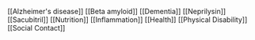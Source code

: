 [[Alzheimer's disease]]
[[Beta amyloid]]
[[Dementia]]
[[Neprilysin]]
[[Sacubitril]]
[[Nutrition]]
[[Inflammation]]
[[Health]]
[[Physical Disability]]
[[Social Contact]]

